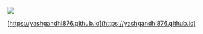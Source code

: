 <img src="https://github.com/yashgandhi876/yashgandhi876/blob/master/yash.png">

[https://yashgandhi876.github.io](https://yashgandhi876.github.io)
 
